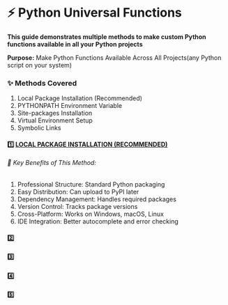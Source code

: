 # ⚡ Python Universal Functions
**This guide demonstrates multiple methods to make custom Python functions available in all your Python projects**

**Purpose:** Make Python Functions Available Across All Projects(any Python script on your system)

### ✨ Methods Covered
1. Local Package Installation (Recommended)
2. PYTHONPATH Environment Variable
3. Site-packages Installation
4. Virtual Environment Setup
5. Symbolic Links

#### 1️⃣ [LOCAL PACKAGE INSTALLATION (RECOMMENDED)](./LocalPackageInstallation/README.md)
###### 🔑 Key Benefits of This Method:
1. Professional Structure: Standard Python packaging
2. Easy Distribution: Can upload to PyPI later
3. Dependency Management: Handles required packages
4. Version Control: Tracks package versions
5. Cross-Platform: Works on Windows, macOS, Linux
6. IDE Integration: Better autocomplete and error checking


#### 2️⃣

#### 3️⃣

#### 4️⃣

#### 5️⃣

